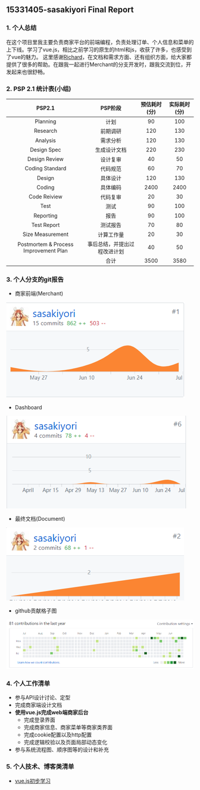 ## 15331405-sasakiyori   Final Report

### 1. 个人总结

在这个项目里我主要负责商家平台的前端编程，负责处理订单、个人信息和菜单的上下线。学习了vue.js，相比之前学习的原生的html和js，收获了许多，也感受到了vue的魅力。
这里感谢[Richard](https://github.com/YinghongZhang)，在文档和需求方面、还有组织方面，给大家都提供了很多的帮助。在跟我一起进行Merchant的分支开发时，跟我交流到位，开发起来也很舒畅。

### 2. PSP 2.1 统计表(小组)

|                PSP2.1                 |     PSP阶段      | 预估耗时(分) | 实际耗时(分) |
| :-----------------------------------: | :------------: | :-----: | :-----: |
|               Planning                |       计划       |   90    |   100   |
|               Research                |      前期调研      |   120   |   130   |
|               Analysis                |      需求分析      |   120   |   130   |
|              Design Spec              |     生成设计文档     |   220   |   230   |
|             Design Review             |      设计复审      |   40    |   50    |
|            Coding Standard            |      代码规范      |   60    |   70    |
|                Design                 |      具体设计      |   120   |   130   |
|                Coding                 |      具体编码      |  2400   |  2400   |
|             Code Reiview              |      代码复审      |   20    |   30    |
|                 Test                  |       测试       |   90    |   100   |
|               Reporting               |       报告       |   90    |   100   |
|              Test Report              |      测试报告      |   70    |   80    |
|           Size Measurement            |     计算工作量      |   20    |   30    |
| Postmortem & Process Improvement Plan | 事后总结，并提出过程改进计划 |   40    |   50    |
|                                       |       合计       |  3500   |  3580   |

### 3. 个人分支的git报告
- 商家前端(Merchant)

![vue.js前端](images/15331405-1.png)

- Dashboard

![Dashboard](images/15331405-2.png)

- 最终文档(Document)

![Document](images/15331405-3.png)

- github贡献格子图

![Contribution](images/15331405-4.png)


### 4. 个人工作清单
- 参与API设计讨论、定型
- 完成商家端设计文档
- **使用vue.js完成web端商家后台**
	- 完成登录界面
	- 完成商家信息、商家菜单等商家类界面
	- 完成cookie配置以及http配置
	- 完成逻辑校验以及页面局部动态变化
- 参与系统流程图、顺序图等的设计和补充

### 5. 个人技术、博客类清单
- [vue.js初步学习](https://sasakiyori.github.io/2018/04/12/SAD-hw3.html)